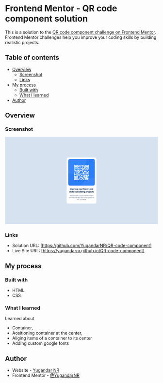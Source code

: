 # Frontend Mentor - QR code component solution

This is a solution to the [QR code component challenge on Frontend Mentor](https://www.frontendmentor.io/challenges/qr-code-component-iux_sIO_H). Frontend Mentor challenges help you improve your coding skills by building realistic projects.

## Table of contents

- [Overview](#overview)
  - [Screenshot](#screenshot)
  - [Links](#links)
- [My process](#my-process)
  - [Built with](#built-with)
  - [What I learned](#what-i-learned)
- [Author](#author)

## Overview

### Screenshot

![](./Screenshot.png)

### Links

- Solution URL: [https://github.com/YugandarNR/QR-code-component]
- Live Site URL: [https://yugandarnr.github.io/QR-code-component]

## My process

### Built with

- HTML
- CSS

### What I learned

Learned about

- Container,
- Aositioning container at the center,
- Aliging items of a container to its center
- Adding custom google fonts

## Author

- Website - [Yugandar NR](https://github.com/YugandarNR/)
- Frontend Mentor - [@YugandarNR](https://www.frontendmentor.io/profile/YugandarNR)
